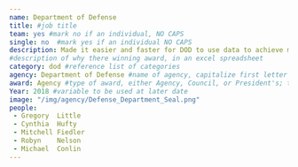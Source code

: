 ```yaml
---
name: Department of Defense
title: #job title
team: yes #mark no if an individual, NO CAPS
single: no  #mark yes if an individual NO CAPS
description: Made it easier and faster for DOD to use data to achieve mission outcomes. The team standardized data across 60 systems and improved data security, governance, and compliance.
#description of why there winning award, in an excel spreadsheet
category: dod #reference list of categories
agency: Department of Defense #name of agency, capitalize first letter of each name
award: Agency #type of award, either Agency, Council, or President's; this is case sensitive so make sure to match the options listed exactly. This section generates the format of the card
Year: 2018 #variable to be used at later date
image: "/img/agency/Defense_Department_Seal.png"
people:
 - Gregory	Little
 - Cynthia	Hufty
 - Mitchell	Fiedler
 - Robyn	Nelson
 - Michael	Conlin
---
```

